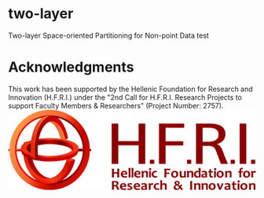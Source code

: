 # two-layer
Two-layer Space-oriented Partitioning for Non-point Data
test

# Acknowledgments
This work has been supported by the Hellenic Foundation for Research and Innovation (H.F.R.I.) under the "2nd Call for H.F.R.I. Research Projects to support Faculty Members & Researchers" (Project Number: 2757).
![alt text](https://github.com/dTsitsigkos/two-layer/blob/main/ELIDEK.jpeg)
